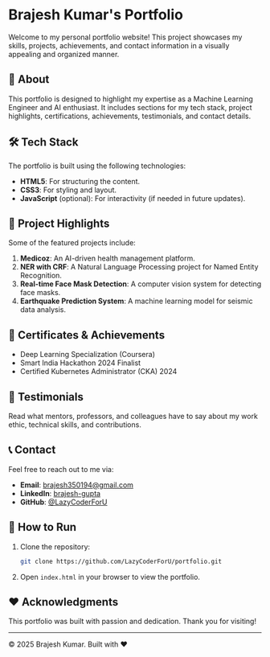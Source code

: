 # Brajesh Kumar's Portfolio

Welcome to my personal portfolio website! This project showcases my skills, projects, achievements, and contact information in a visually appealing and organized manner.

## 🌟 About

This portfolio is designed to highlight my expertise as a Machine Learning Engineer and AI enthusiast. It includes sections for my tech stack, project highlights, certifications, achievements, testimonials, and contact details.

## 🛠️ Tech Stack

The portfolio is built using the following technologies:
- **HTML5**: For structuring the content.
- **CSS3**: For styling and layout.
- **JavaScript** (optional): For interactivity (if needed in future updates).

## 📂 Project Highlights

Some of the featured projects include:
1. **Medicoz**: An AI-driven health management platform.
2. **NER with CRF**: A Natural Language Processing project for Named Entity Recognition.
3. **Real-time Face Mask Detection**: A computer vision system for detecting face masks.
4. **Earthquake Prediction System**: A machine learning model for seismic data analysis.

## 📜 Certificates & Achievements

- Deep Learning Specialization (Coursera)
- Smart India Hackathon 2024 Finalist
- Certified Kubernetes Administrator (CKA) 2024

## 📝 Testimonials

Read what mentors, professors, and colleagues have to say about my work ethic, technical skills, and contributions.

## 📞 Contact

Feel free to reach out to me via:
- **Email**: [brajesh350194@gmail.com](mailto:brajesh350194@gmail.com)
- **LinkedIn**: [brajesh-gupta](https://www.linkedin.com/in/brajesh-gupta-5204b8253)
- **GitHub**: [@LazyCoderForU](https://github.com/LazyCoderForU)

## 🚀 How to Run

1. Clone the repository:
   ```bash
   git clone https://github.com/LazyCoderForU/portfolio.git
   ```
2. Open `index.html` in your browser to view the portfolio.

## ❤️ Acknowledgments

This portfolio was built with passion and dedication. Thank you for visiting!

---
© 2025 Brajesh Kumar. Built with ❤️